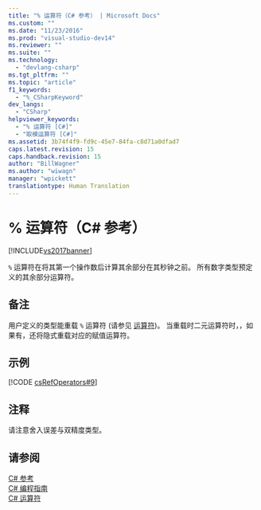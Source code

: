 ```yaml
---
title: "% 运算符（C# 参考） | Microsoft Docs"
ms.custom: ""
ms.date: "11/23/2016"
ms.prod: "visual-studio-dev14"
ms.reviewer: ""
ms.suite: ""
ms.technology: 
  - "devlang-csharp"
ms.tgt_pltfrm: ""
ms.topic: "article"
f1_keywords: 
  - "%_CSharpKeyword"
dev_langs: 
  - "CSharp"
helpviewer_keywords: 
  - "% 运算符 [C#]"
  - "取模运算符 [C#]"
ms.assetid: 3b74f4f9-fd9c-45e7-84fa-c8d71a0dfad7
caps.latest.revision: 15
caps.handback.revision: 15
author: "BillWagner"
ms.author: "wiwagn"
manager: "wpickett"
translationtype: Human Translation
---
```

# % 运算符（C# 参考）
[!INCLUDE[vs2017banner](../../../csharp/includes/vs2017banner.md)]

`%` 运算符在将其第一个操作数后计算其余部分在其秒钟之前。  所有数字类型预定义的其余部分运算符。  
  
## 备注  
 用户定义的类型能重载 `%` 运算符 \(请参见 [运算符](../../../csharp/language-reference/keywords/operator.md)\)。  当重载时二元运算符时，，如果有，还将隐式重载对应的赋值运算符。  
  
## 示例  
 [!CODE [csRefOperators#9](../CodeSnippet/VS_Snippets_VBCSharp/csrefOperators#9)]  
  
## 注释  
 请注意舍入误差与双精度类型。  
  
## 请参阅  
 [C\# 参考](../../../csharp/language-reference/index.md)   
 [C\# 编程指南](../../../csharp/programming-guide/index.md)   
 [C\# 运算符](../../../csharp/language-reference/operators/index.md)